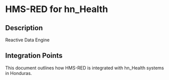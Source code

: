 # HMS-RED for hn_Health

## Description

Reactive Data Engine

## Integration Points

This document outlines how HMS-RED is integrated with hn_Health systems in Honduras.
